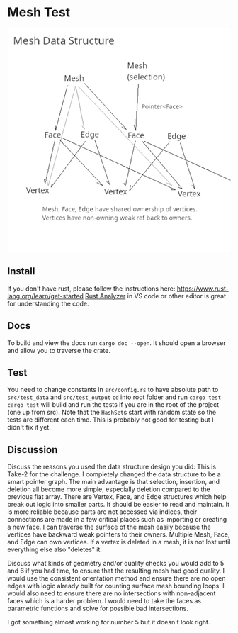 # Mesh Test

<p align="center">
  <img src="data_structure.png" />
</p>

## Install 
If you don't have rust, please follow the instructions here: 
https://www.rust-lang.org/learn/get-started
[Rust Analyzer](https://rust-analyzer.github.io/) in VS code or other editor is great for understanding the code.

## Docs
To build and view the docs run ```cargo doc --open```. It should open a browser and allow you to traverse the crate. 

## Test
You need to change constants in ```src/config.rs``` to have absolute path to ```src/test_data``` and ```src/test_output```
```cd``` into root folder and run ```cargo test``` 
```cargo test``` will build and run the tests if you are in the root of the project (one up from src).
Note that the `HashSet`s start with random state so the tests are different each time. This is probably not good for testing
but I didn't fix it yet.

## Discussion 
Discuss the reasons you used the data structure design you did:
This is Take-2 for the challenge. I completely changed the data structure to be a smart pointer graph. The main advantage is that selection, insertion, and deletion all become more simple, especially deletion compared to the previous flat array. There are Vertex, Face, and Edge structures which help break out logic into smaller parts. It should be easier to read and maintain. It is more reliable because parts are not accessed via indices, their connections are made in a few critical places such as importing or creating a new face. I can traverse the surface of the mesh easily because the vertices have backward weak pointers to their owners. Multiple Mesh, Face, and Edge can own vertices. If a vertex is deleted in a mesh, it is not lost until everything else also "deletes" it. 

Discuss what kinds of geometry and/or quality checks you would add to 5 and 6 if you had time, to ensure that the resulting mesh had
good quality.
I would use the consistent orientation method and ensure there are no open edges with logic already built for counting surface mesh bounding loops. I would also need to ensure there are no intersections with non-adjacent faces which is a harder problem. I would need to take the faces as parametric functions and solve for possible bad intersections. 

I got something almost working for number 5 but it doesn't look right.



